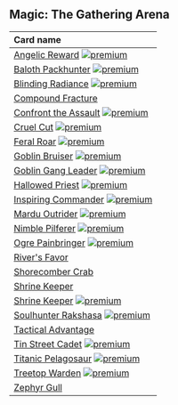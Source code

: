 ## Magic: The Gathering Arena

| Card name |
| :-------- |
| [Angelic Reward](https://github.com/mtgenius/uncube/raw/master/cards/magic-the-gathering-arena/angelic-reward.png) [![premium](https://user-images.githubusercontent.com/343837/83360751-a631d080-a338-11ea-80c6-110971103bf4.png)](https://github.com/mtgenius/uncube) |
| [Baloth Packhunter](https://github.com/mtgenius/uncube/raw/master/cards/magic-the-gathering-arena/baloth-packhunter.png) [![premium](https://user-images.githubusercontent.com/343837/83360751-a631d080-a338-11ea-80c6-110971103bf4.png)](https://github.com/mtgenius/uncube) |
| [Blinding Radiance](https://github.com/mtgenius/uncube/raw/master/cards/magic-the-gathering-arena/blinding-radiance.png) [![premium](https://user-images.githubusercontent.com/343837/83360751-a631d080-a338-11ea-80c6-110971103bf4.png)](https://github.com/mtgenius/uncube) |
| [Compound Fracture](https://github.com/mtgenius/uncube/raw/master/cards/magic-the-gathering-arena/compound-fracture.png) |
| [Confront the Assault](https://github.com/mtgenius/uncube/raw/master/cards/magic-the-gathering-arena/confront-the-assault.png) [![premium](https://user-images.githubusercontent.com/343837/83360751-a631d080-a338-11ea-80c6-110971103bf4.png)](https://github.com/mtgenius/uncube) |
| [Cruel Cut](https://github.com/mtgenius/uncube/raw/master/cards/magic-the-gathering-arena/cruel-cut.png) [![premium](https://user-images.githubusercontent.com/343837/83360751-a631d080-a338-11ea-80c6-110971103bf4.png)](https://github.com/mtgenius/uncube) |
| [Feral Roar](https://github.com/mtgenius/uncube/raw/master/cards/magic-the-gathering-arena/feral-roar.png) [![premium](https://user-images.githubusercontent.com/343837/83360751-a631d080-a338-11ea-80c6-110971103bf4.png)](https://github.com/mtgenius/uncube) |
| [Goblin Bruiser](https://github.com/mtgenius/uncube/raw/master/cards/magic-the-gathering-arena/goblin-bruiser.png) [![premium](https://user-images.githubusercontent.com/343837/83360751-a631d080-a338-11ea-80c6-110971103bf4.png)](https://github.com/mtgenius/uncube) |
| [Goblin Gang Leader](https://github.com/mtgenius/uncube/raw/master/cards/magic-the-gathering-arena/goblin-gang-leader.png) [![premium](https://user-images.githubusercontent.com/343837/83360751-a631d080-a338-11ea-80c6-110971103bf4.png)](https://github.com/mtgenius/uncube) |
| [Hallowed Priest](https://github.com/mtgenius/uncube/raw/master/cards/magic-the-gathering-arena/hallowed-priest.png) [![premium](https://user-images.githubusercontent.com/343837/83360751-a631d080-a338-11ea-80c6-110971103bf4.png)](https://github.com/mtgenius/uncube) |
| [Inspiring Commander](https://github.com/mtgenius/uncube/raw/master/cards/magic-the-gathering-arena/inspiring-commander.png) [![premium](https://user-images.githubusercontent.com/343837/83360751-a631d080-a338-11ea-80c6-110971103bf4.png)](https://github.com/mtgenius/uncube) |
| [Mardu Outrider](https://github.com/mtgenius/uncube/raw/master/cards/magic-the-gathering-arena/mardu-outrider.png) [![premium](https://user-images.githubusercontent.com/343837/83360751-a631d080-a338-11ea-80c6-110971103bf4.png)](https://github.com/mtgenius/uncube) |
| [Nimble Pilferer](https://github.com/mtgenius/uncube/raw/master/cards/magic-the-gathering-arena/nimble-pilferer.png) [![premium](https://user-images.githubusercontent.com/343837/83360751-a631d080-a338-11ea-80c6-110971103bf4.png)](https://github.com/mtgenius/uncube) |
| [Ogre Painbringer](https://github.com/mtgenius/uncube/raw/master/cards/magic-the-gathering-arena/ogre-painbringer.png) [![premium](https://user-images.githubusercontent.com/343837/83360751-a631d080-a338-11ea-80c6-110971103bf4.png)](https://github.com/mtgenius/uncube) |
| [River's Favor](https://github.com/mtgenius/uncube/raw/master/cards/magic-the-gathering-arena/rivers-favor.png) |
| [Shorecomber Crab](https://github.com/mtgenius/uncube/raw/master/cards/magic-the-gathering-arena/shorecomber-crab.png) |
| [Shrine Keeper](https://github.com/mtgenius/uncube/raw/master/cards/magic-the-gathering-arena/shrine-keeper-ww.png) |
| [Shrine Keeper](https://github.com/mtgenius/uncube/raw/master/cards/magic-the-gathering-arena/shrine-keeper-1w.png) [![premium](https://user-images.githubusercontent.com/343837/83360751-a631d080-a338-11ea-80c6-110971103bf4.png)](https://github.com/mtgenius/uncube) |
| [Soulhunter Rakshasa](https://github.com/mtgenius/uncube/raw/master/cards/magic-the-gathering-arena/soulhunter-rakshasa.png) [![premium](https://user-images.githubusercontent.com/343837/83360751-a631d080-a338-11ea-80c6-110971103bf4.png)](https://github.com/mtgenius/uncube) |
| [Tactical Advantage](https://github.com/mtgenius/uncube/raw/master/cards/magic-the-gathering-arena/tactical-advantage.png) |
| [Tin Street Cadet](https://github.com/mtgenius/uncube/raw/master/cards/magic-the-gathering-arena/tin-street-cadet.png) [![premium](https://user-images.githubusercontent.com/343837/83360751-a631d080-a338-11ea-80c6-110971103bf4.png)](https://github.com/mtgenius/uncube) |
| [Titanic Pelagosaur](https://github.com/mtgenius/uncube/raw/master/cards/magic-the-gathering-arena/titanic-pelagosaur.png) [![premium](https://user-images.githubusercontent.com/343837/83360751-a631d080-a338-11ea-80c6-110971103bf4.png)](https://github.com/mtgenius/uncube) |
| [Treetop Warden](https://github.com/mtgenius/uncube/raw/master/cards/magic-the-gathering-arena/treetop-warden.png) [![premium](https://user-images.githubusercontent.com/343837/83360751-a631d080-a338-11ea-80c6-110971103bf4.png)](https://github.com/mtgenius/uncube) |
| [Zephyr Gull](https://github.com/mtgenius/uncube/raw/master/cards/magic-the-gathering-arena/zephyr-gull.png) |
